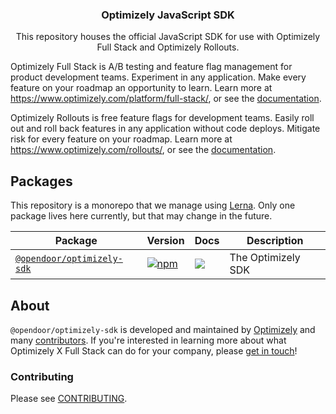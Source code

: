 <h3 align="center">
  Optimizely JavaScript SDK
</h3>

<p align="center">
  This repository houses the official JavaScript SDK for use with Optimizely Full Stack and Optimizely Rollouts.
</p>

Optimizely Full Stack is A/B testing and feature flag management for product development teams. Experiment in any application. Make every feature on your roadmap an opportunity to learn. Learn more at https://www.optimizely.com/platform/full-stack/, or see the [documentation](https://docs.developers.optimizely.com/full-stack/docs).

Optimizely Rollouts is free feature flags for development teams. Easily roll out and roll back features in any application without code deploys. Mitigate risk for every feature on your roadmap. Learn more at https://www.optimizely.com/rollouts/, or see the [documentation](https://docs.developers.optimizely.com/rollouts/docs).


## Packages

This repository is a monorepo that we manage using [Lerna](https://github.com/lerna/lerna). Only one package lives here currently, but that may change in the future.

| Package                                                | Version                                                                                                                                   | Docs                                                                                                                                                                                                                                                                          | Description                                                                        |
| ------------------------------------------------------ | ----------------------------------------------------------------------------------------------------------------------------------------- | ----------------------------------------------------------------------------------------------------------------------------------------------------------------------------------------------------------------------------------------------------------------------------- | ---------------------------------------------------------------------------------- |
| [`@opendoor/optimizely-sdk`](/packages/optimizely-sdk) | [![npm](https://img.shields.io/npm/v/%40optimizely%2Foptimizely-sdk.svg)](https://www.npmjs.com/package/@opendoor/optimizely-sdk)     | [![](https://img.shields.io/badge/API%20Docs-site-green.svg?style=flat-square)](https://developers.optimizely.com/x/solutions/sdks/reference/?language=javascript)           | The Optimizely SDK                                                                                                  |

## About

`@opendoor/optimizely-sdk` is developed and maintained by [Optimizely](https://optimizely.com) and many [contributors](https://github.com/optimizely/javascript-sdk/graphs/contributors). If you're interested in learning more about what Optimizely X Full Stack can do for your company, please [get in touch](mailto:eng@optimizely.com)!


### Contributing

Please see [CONTRIBUTING](CONTRIBUTING.md).
